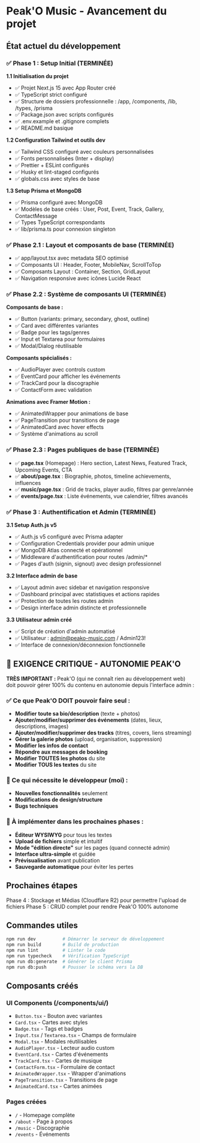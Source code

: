 # Peak'O Music - Avancement du projet

## État actuel du développement

### ✅ Phase 1 : Setup Initial (TERMINÉE)
**1.1 Initialisation du projet**
- ✅ Projet Next.js 15 avec App Router créé
- ✅ TypeScript strict configuré
- ✅ Structure de dossiers professionnelle : /app, /components, /lib, /types, /prisma
- ✅ Package.json avec scripts configurés
- ✅ .env.example et .gitignore complets
- ✅ README.md basique

**1.2 Configuration Tailwind et outils dev**
- ✅ Tailwind CSS configuré avec couleurs personnalisées
- ✅ Fonts personnalisées (Inter + display)
- ✅ Prettier + ESLint configurés
- ✅ Husky et lint-staged configurés
- ✅ globals.css avec styles de base

**1.3 Setup Prisma et MongoDB**
- ✅ Prisma configuré avec MongoDB
- ✅ Modèles de base créés : User, Post, Event, Track, Gallery, ContactMessage
- ✅ Types TypeScript correspondants
- ✅ lib/prisma.ts pour connexion singleton

### ✅ Phase 2.1 : Layout et composants de base (TERMINÉE)
- ✅ app/layout.tsx avec metadata SEO optimisé
- ✅ Composants UI : Header, Footer, MobileNav, ScrollToTop
- ✅ Composants Layout : Container, Section, GridLayout
- ✅ Navigation responsive avec icônes Lucide React

### ✅ Phase 2.2 : Système de composants UI (TERMINÉE)
**Composants de base :**
- ✅ Button (variants: primary, secondary, ghost, outline)
- ✅ Card avec différentes variantes
- ✅ Badge pour les tags/genres
- ✅ Input et Textarea pour formulaires
- ✅ Modal/Dialog réutilisable

**Composants spécialisés :**
- ✅ AudioPlayer avec controls custom
- ✅ EventCard pour afficher les événements
- ✅ TrackCard pour la discographie
- ✅ ContactForm avec validation

**Animations avec Framer Motion :**
- ✅ AnimatedWrapper pour animations de base
- ✅ PageTransition pour transitions de page
- ✅ AnimatedCard avec hover effects
- ✅ Système d'animations au scroll

### ✅ Phase 2.3 : Pages publiques de base (TERMINÉE)
- ✅ **page.tsx** (Homepage) : Hero section, Latest News, Featured Track, Upcoming Events, CTA
- ✅ **about/page.tsx** : Biographie, photos, timeline achievements, influences
- ✅ **music/page.tsx** : Grid de tracks, player audio, filtres par genre/année
- ✅ **events/page.tsx** : Liste événements, vue calendrier, filtres avancés

### ✅ Phase 3 : Authentification et Admin (TERMINÉE)
**3.1 Setup Auth.js v5**
- ✅ Auth.js v5 configuré avec Prisma adapter
- ✅ Configuration Credentials provider pour admin unique
- ✅ MongoDB Atlas connecté et opérationnel
- ✅ Middleware d'authentification pour routes /admin/*
- ✅ Pages d'auth (signin, signout) avec design professionnel

**3.2 Interface admin de base**
- ✅ Layout admin avec sidebar et navigation responsive
- ✅ Dashboard principal avec statistiques et actions rapides
- ✅ Protection de toutes les routes admin
- ✅ Design interface admin distincte et professionnelle

**3.3 Utilisateur admin créé**
- ✅ Script de création d'admin automatisé
- ✅ Utilisateur : admin@peako-music.com / Admin123!
- ✅ Interface de connexion/déconnexion fonctionnelle

## 🎯 EXIGENCE CRITIQUE - AUTONOMIE PEAK'O

**TRÈS IMPORTANT :** Peak'O (qui ne connaît rien au développement web) doit pouvoir gérer 100% du contenu en autonomie depuis l'interface admin :

### ✅ Ce que Peak'O DOIT pouvoir faire seul :
- **Modifier toute sa bio/description** (texte + photos)
- **Ajouter/modifier/supprimer des événements** (dates, lieux, descriptions, images)
- **Ajouter/modifier/supprimer des tracks** (titres, covers, liens streaming)
- **Gérer la galerie photos** (upload, organisation, suppression)
- **Modifier les infos de contact** 
- **Répondre aux messages de booking**
- **Modifier TOUTES les photos** du site
- **Modifier TOUS les textes** du site

### 🔧 Ce qui nécessite le développeur (moi) :
- **Nouvelles fonctionnalités** seulement
- **Modifications de design/structure**
- **Bugs techniques**

### 🚧 À implémenter dans les prochaines phases :
- **Éditeur WYSIWYG** pour tous les textes
- **Upload de fichiers** simple et intuitif
- **Mode "édition directe"** sur les pages (quand connecté admin)
- **Interface ultra-simple** et guidée
- **Prévisualisation** avant publication
- **Sauvegarde automatique** pour éviter les pertes

## Prochaines étapes
Phase 4 : Stockage et Médias (Cloudflare R2) pour permettre l'upload de fichiers
Phase 5 : CRUD complet pour rendre Peak'O 100% autonome

## Commandes utiles
```bash
npm run dev          # Démarrer le serveur de développement
npm run build        # Build de production
npm run lint         # Linter le code
npm run typecheck    # Vérification TypeScript
npm run db:generate  # Générer le client Prisma
npm run db:push      # Pousser le schéma vers la DB
```

## Composants créés
### UI Components (/components/ui/)
- `Button.tsx` - Bouton avec variantes
- `Card.tsx` - Cartes avec styles
- `Badge.tsx` - Tags et badges
- `Input.tsx` / `Textarea.tsx` - Champs de formulaire
- `Modal.tsx` - Modales réutilisables
- `AudioPlayer.tsx` - Lecteur audio custom
- `EventCard.tsx` - Cartes d'événements
- `TrackCard.tsx` - Cartes de musique
- `ContactForm.tsx` - Formulaire de contact
- `AnimatedWrapper.tsx` - Wrapper d'animations
- `PageTransition.tsx` - Transitions de page
- `AnimatedCard.tsx` - Cartes animées

### Pages créées
- `/` - Homepage complète
- `/about` - Page à propos
- `/music` - Discographie
- `/events` - Événements